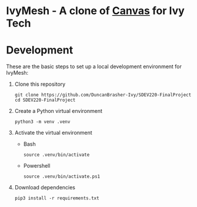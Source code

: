 # IvyMesh - A clone of [Canvas](https://www.instructure.com/) for Ivy Tech



# Development
These are the basic steps to set up a local development environment for IvyMesh:


1. Clone this repository

    ```
    git clone https://github.com/DuncanBrasher-Ivy/SDEV220-FinalProject
    cd SDEV220-FinalProject
    ```

2. Create a Python virtual environment

    ```
    python3 -m venv .venv
    ```


3. Activate the virtual environment

    - Bash

        ```
        source .venv/bin/activate
        ```

    - Powershell

        ```
        source .venv/bin/activate.ps1
        ```


4. Download dependencies

    ```
    pip3 install -r requirements.txt
    ```


